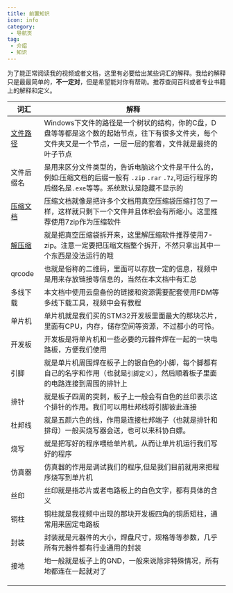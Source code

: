 ```yaml
---
title: 前置知识
icon: info
category:
 - 导航页
tag:
 - 介绍
 - 知识
---
```


为了能正常阅读我的视频或者文档，这里有必要给出某些词汇的解释。我给的解释只是最最简单的，**不一定对**，但是希望能对你有帮助。推荐查阅百科或者专业书籍上的解释和定义。

| 词汇 | 解释 |
| ---- | ---- |
| [文件路径](/guide/preknowledge/intro-what-is-file-path.md) | Windows下文件的路径是一个树状的结构，你的C盘，D盘等等都是这个数的起始节点，往下有很多文件夹，每个文件夹又是一个节点，一层一层的套着，文件就是最终的叶子节点 |
| 文件后缀名 | 是用来区分文件类型的，告诉电脑这个文件是干什么的，例如:压缩文档的后缀一般有 `.zip` `.rar` `.7z`,可运行程序的后缀名是`.exe`等等。系统默认是隐藏不显示的 |
| [压缩文档](/guide/guide-how-to-install-7-zip.md#压缩文档的概念) | 压缩文档就像是把许多个文档用真空压缩袋压缩打包了一样，这样就只剩下一个文件并且体积会有所缩小。这里推荐使用7zip作为压缩软件 |
| [解压缩](/guide/guide-how-to-install-7-zip.md#压缩文档的概念) | 就是把真空压缩袋拆开来，这里解压缩软件推荐使用7-zip。注意一定要把压缩文档整个拆开，不然只拿出其中一个东西是没法运行的哦 |
| qrcode | 也就是俗称的二维码，里面可以存放一定的信息，视频中是用来存放链接等信息的，当然在本文档中有汇总 |
| 多线下载 | 本文档中使用云盘备份的链接和资源需要配套使用FDM等多线下载工具，视频中会有教程 |
| 单片机 | 单片机就是我们买的STM32开发板里面最大的那块芯片，里面有CPU，内存，储存空间等资源，不过都小的可怜。 |
| 开发板 | 开发板是将单片机和一些必要的元器件焊在一起的一块电路板，方便我们使用 |
| 引脚 | 就是单片机周围焊在板子上的银白色的小脚，每个脚都有自己的名字和作用（也就是`引脚定义`），然后顺着板子里面的电路连接到周围的排针上 |
| 排针 | 就是板子四周的突刺，板子上一般会有白色的丝印表示这个排针的作用。我们可以用杜邦线将引脚彼此连接 |
| 杜邦线 | 就是五颜六色的线，作用是连接杜邦端子（也就是排针和排母）一般买烧写器会送，也可以来科协白嫖。 |
| 烧写 | 就是把写好的程序喂给单片机，从而让单片机运行我们写好的程序 |
| 仿真器 | 仿真器的作用是调试我们的程序,但是我们目前就用来把程序烧写到单片机 |
| 丝印 | 丝印就是指芯片或者电路板上的白色文字，都有具体的含义 |
| 铜柱 | 铜柱就是我视频中出现的那块开发板四角的铜质短柱，通常用来固定电路板 |
| 封装 | 封装就是元器件的大小，焊盘尺寸，规格等等参数，几乎所有元器件都有行业通用的封装 |
| 接地 | 地一般就是板子上的GND，一般来说除非特殊情况，所有地都连在一起就对了 |
|  |  |
|  |  |
|  |  |